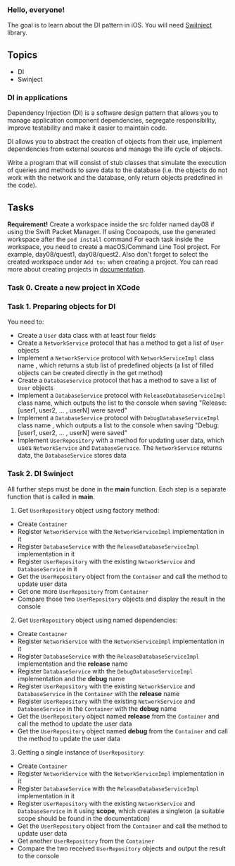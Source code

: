 ### Hello, everyone!

The goal is to learn about the DI pattern in iOS. 
You will need [SwiInject](https://github.com/Swinject/Swinject) library.

## Topics
- DI
- Swinject
  
### DI in applications
Dependency Injection (DI) is a software design pattern that allows you to manage application component dependencies, segregate responsibility, improve testability and make it easier to maintain code.

DI allows you to abstract the creation of objects from their use, implement dependencies from external sources and manage the life cycle of objects.

Write a program that will consist of stub classes that simulate the execution of queries and methods to save data to the database (i.e. the objects do not work with the network and the database, only return objects predefined in the code).

## Tasks

**Requirement!** Create a workspace inside the src folder named day08 if using the Swift Packet Manager.
If using Cocoapods, use the generated workspace after the `pod install` command
For each task inside the workspace, you need to create a macOS/Command Line Tool project. For example, day08/quest1, day08/quest2.
Also don't forget to select the created workspace under `Add to:` when creating a project.
You can read more about creating projects in [documentation](https://www.swift.org/getting-started/).

### Task 0. Create a new project in XCode

### Task 1. Preparing objects for DI

You need to:
 - Create a `User` data class with at least four fields
 - Create a `NetworkService` protocol that has a method to get a list of `User` objects
 - Implement a `NetworkService` protocol with `NetworkServiceImpl` class name , which returns a stub list of predefined objects (a list of filled objects can be created directly in the get method)
 - Create a `DatabaseService` protocol that has a method to save a list of `User` objects
 - Implement a `DatabaseService` protocol with  `ReleaseDatabaseServiceImpl` class name, which outputs the list to the console when saving 
"Release: [user1, user2, ... , userN] were saved"
- Implement a `DatabaseService` protocol with `DebugDatabaseServiceImpl` class name , which outputs a list to the console when saving 
"Debug: [user1, user2, ... , userN] were saved"
- Implement `UserRepository` with a method for updating user data, which uses `NetworkService` and `DatabaseService`. The `NetworkService` returns data, the `DatabaseService` stores data

### Task 2. DI Swinject

All further steps must be done in the **main** function. Each step is a separate function that is called in **main**.

1. Get `UserRepository` object using factory method:
  - Create `Container`
  - Register `NetworkService` with the `NetworkServiceImpl` implementation in it 
  - Register `DatabaseService` with the `ReleaseDatabaseServiceImpl` implementation in it
  - Register `UserRepository` with the existing `NetworkService` and `DatabaseService` in it
  - Get the `UserRepository` object from the `Container` and call the method to update user data
  - Get one more `UserRepository` from `Container`
  - Compare those two `UserRepository` objects and display the result in the console
2. Get `UserRepository` object using named dependencies:
  - Create `Container`
  - Register `NetworkService` with the `NetworkServiceImpl` implementation in it
  - Register `DatabaseService` with the `ReleaseDatabaseServiceImpl` implementation and the **release** name 
  - Register `DatabaseService` with the `DebugDatabaseServiceImpl` implementation and the  **debug** name
  - Register `UserRepository` with the existing `NetworkService` and `DatabaseService` in the `Container` with the **release** name
- Register `UserRepository` with the existing  `NetworkService` and `DatabaseService` in the `Container` with the **debug** name
- Get the `UserRepository` object named **release** from the `Container` and call the method to update the user data
- Get the `UserRepository` object named **debug** from the `Container` and call the method to update the user data
3. Getting a single instance of `UserRepository`:
- Create `Container`
- Register `NetworkService` with the `NetworkServiceImpl` implementation in it
- Register `DatabaseService` with the `ReleaseDatabaseServiceImpl` implementation in it
- Register `UserRepository` with the existing `NetworkService` and `DatabaseService` in it using **scope**, which creates a singleton (a suitable scope should be found in the documentation)
- Get the `UserRepository` object from the `Container` and call the method to update user data
- Get another `UserRepository` from the `Container`
- Compare the two received `UserRepository` objects and output the result to the console

